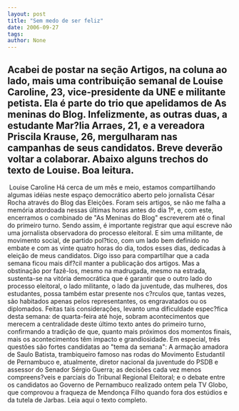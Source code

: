 ```yaml
---
layout: post
title: "Sem medo de ser feliz"
date: 2006-09-27
tags: 
author: None
---
```

Acabei de postar na seção Artigos, na coluna ao lado, mais uma contribuição semanal de Louise Caroline, 23, vice-presidente da UNE e militante petista. Ela é parte do trio que apelidamos de As meninas do Blog. Infelizmente, as outras duas, a estudante Mar?lia Arraes, 21, e a vereadora Priscila Krause, 26, mergulharam nas campanhas de seus candidatos. Breve deverão voltar a colaborar.
Abaixo alguns trechos do texto de Louise. Boa leitura.
----------------------





&nbsp;Louise Caroline
Há cerca de um mês e meio, estamos compartilhando algumas idéias neste espaço democrático aberto pelo jornalista César Rocha através do Blog das Eleições. Foram seis artigos, se não me falha a memória atordoada nessas últimas horas antes do dia 1º, e, com este, encerramos o combinado de \"As Meninas do Blog\" escreverem até o final do primeiro turno. 
Sendo assim, é importante registrar que aqui escreve não uma jornalista observadora do processo eleitoral. E sim uma militante, de movimento social, de partido pol?tico, com um lado bem definido no embate e com as vinte quatro horas do dia, todos esses dias, dedicadas à eleição de meus candidatos. Digo isso para compartilhar que a cada semana ficou mais dif?cil manter a publicação dos artigos. Mas a obstinação por fazê-los, mesmo na madrugada, mesmo na estrada, sustenta-se na vitória democrática que é garantir que o outro lado do processo eleitoral, o lado militante, o lado da juventude, das mulheres, dos estudantes, possa também estar presente nos c?rculos que, tantas vezes, são habitados apenas pelos representantes, os engravatados ou os diplomados.
Feitas tais considerações, levanto uma dificuldade espec?fica desta semana: de quarta-feira até hoje, sobram acontecimentos que merecem a centralidade deste último texto antes do primeiro turno, confirmando a tradição de que, quanto mais próximos dos momentos finais, mais os acontecimentos têm impacto e grandiosidade.
Em especial, três questões são fortes candidatas ao \"tema da semana\": A armação amadora de Saulo Batista, trambiqueiro famoso nas rodas do Movimento Estudantil de Pernambuco e, atualmente, diretor nacional da juventude do PSDB e assessor do Senador Sérgio Guerra; as decisões cada vez menos compreens?veis e parciais do Tribunal Regional Eleitoral; e o debate entre os candidatos ao Governo de Pernambuco realizado ontem pela TV Globo, que comprovou a fraqueza de Mendonça Filho quando fora dos estúdios e da tutela de Jarbas.
Leia aqui o texto completo. 